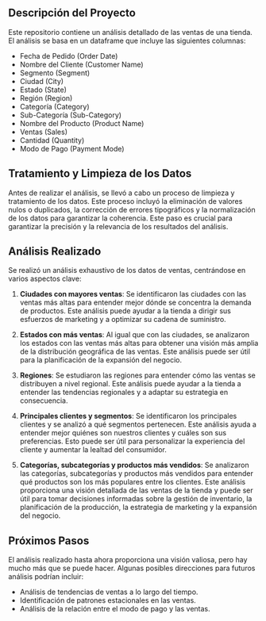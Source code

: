 ## Descripción del Proyecto

Este repositorio contiene un análisis detallado de las ventas de una tienda. El análisis se basa en un dataframe que incluye las siguientes columnas:

- Fecha de Pedido (Order Date)
- Nombre del Cliente (Customer Name)
- Segmento (Segment)
- Ciudad (City)
- Estado (State)
- Región (Region)
- Categoría (Category)
- Sub-Categoría (Sub-Category)
- Nombre del Producto (Product Name)
- Ventas (Sales)
- Cantidad (Quantity)
- Modo de Pago (Payment Mode)

## Tratamiento y Limpieza de los Datos

Antes de realizar el análisis, se llevó a cabo un proceso de limpieza y tratamiento de los datos. Este proceso incluyó la eliminación de valores nulos o duplicados, la corrección de errores tipográficos y la normalización de los datos para garantizar la coherencia. Este paso es crucial para garantizar la precisión y la relevancia de los resultados del análisis.

## Análisis Realizado

Se realizó un análisis exhaustivo de los datos de ventas, centrándose en varios aspectos clave:

1. **Ciudades con mayores ventas**: Se identificaron las ciudades con las ventas más altas para entender mejor dónde se concentra la demanda de productos. Este análisis puede ayudar a la tienda a dirigir sus esfuerzos de marketing y a optimizar su cadena de suministro.

2. **Estados con más ventas**: Al igual que con las ciudades, se analizaron los estados con las ventas más altas para obtener una visión más amplia de la distribución geográfica de las ventas. Este análisis puede ser útil para la planificación de la expansión del negocio.

3. **Regiones**: Se estudiaron las regiones para entender cómo las ventas se distribuyen a nivel regional. Este análisis puede ayudar a la tienda a entender las tendencias regionales y a adaptar su estrategia en consecuencia.

4. **Principales clientes y segmentos**: Se identificaron los principales clientes y se analizó a qué segmentos pertenecen. Este análisis ayuda a entender mejor quiénes son nuestros clientes y cuáles son sus preferencias. Esto puede ser útil para personalizar la experiencia del cliente y aumentar la lealtad del consumidor.

5. **Categorías, subcategorías y productos más vendidos**: Se analizaron las categorías, subcategorías y productos más vendidos para entender qué productos son los más populares entre los clientes. Este análisis proporciona una visión detallada de las ventas de la tienda y puede ser útil para tomar decisiones informadas sobre la gestión de inventario, la planificación de la producción, la estrategia de marketing y la expansión del negocio.

## Próximos Pasos

El análisis realizado hasta ahora proporciona una visión valiosa, pero hay mucho más que se puede hacer. Algunas posibles direcciones para futuros análisis podrían incluir:

- Análisis de tendencias de ventas a lo largo del tiempo.
- Identificación de patrones estacionales en las ventas.
- Análisis de la relación entre el modo de pago y las ventas.
